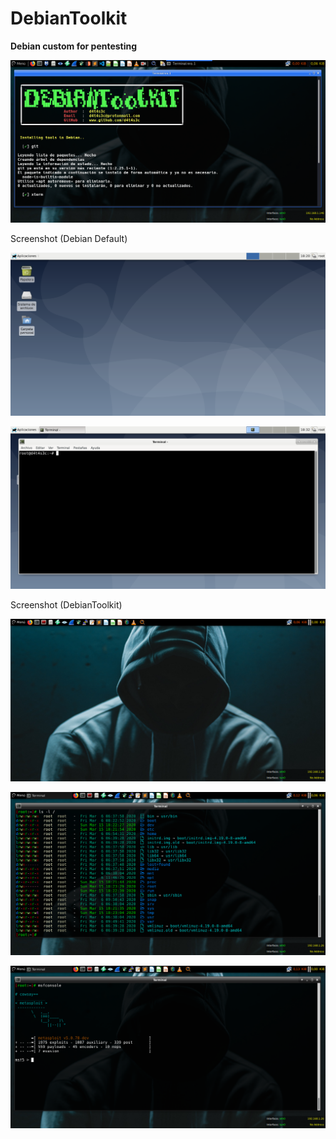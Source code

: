 # DebianToolkit

**Debian custom for pentesting**

![](/screenshot/screenshot0.png)

Screenshot (Debian Default)

![](/screenshot/screenshot1.png)

![](/screenshot/screenshot2.png)

Screenshot (DebianToolkit)

![](/screenshot/screenshot3.png)

![](/screenshot/screenshot4.png)

![](/screenshot/screenshot5.png)

